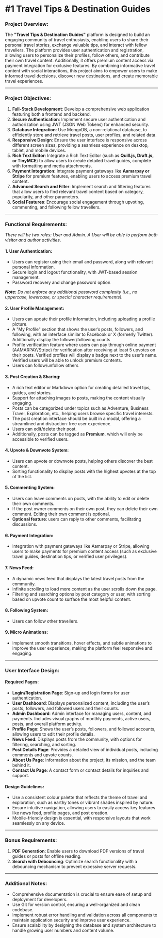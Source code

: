 # #1 Travel Tips & Destination Guides

### Project Overview:

The **"Travel Tips & Destination Guides"** platform is designed to build an engaging community of travel enthusiasts, enabling users to share their personal travel stories, exchange valuable tips, and interact with fellow travellers. The platform provides user authentication and registration, allowing users to personalize their profiles, follow others, and contribute their own travel content. Additionally, it offers premium content access via payment integration for exclusive features. By combining informative travel content with social interactions, this project aims to empower users to make informed travel decisions, discover new destinations, and create memorable travel experiences.

* * *

### Project Objectives:

1. **Full-Stack Development**: Develop a comprehensive web application featuring both a frontend and backend.
2. **Secure Authentication**: Implement secure user authentication and authorization using JWT (JSON Web Tokens) for enhanced security.
3. **Database Integration**: Use MongoDB, a non-relational database, to efficiently store and retrieve travel posts, user profiles, and related data.
4. **Responsive Design**: Ensure the user interface is responsive across different screen sizes, providing a seamless experience on desktop, tablet, and mobile devices.
5. **Rich Text Editor**: Integrate a Rich Text Editor (such as **Quill.js, Draft.js, or TinyMCE**) to allow users to create detailed travel guides, complete with formatting and media attachments.
6. **Payment Integration**: Integrate payment gateways like **Aamarpay or Stripe** for premium features, enabling users to access premium travel content.
7. **Advanced Search and Filter**: Implement search and filtering features that allow users to find relevant travel content based on category, popularity, and other parameters.
8. **Social Features**: Encourage social engagement through upvoting, commenting, and following fellow travellers.

* * *

### Functional Requirements:

_There will be two roles: User and Admin. A User will be able to perform both visitor and author activities._

#### 1\. **User Authentication**:

*   Users can register using their email and password, along with relevant personal information.
*   Secure login and logout functionality, with JWT-based session management.
*   Password recovery and change password option.

**_Note:_** _Do not enforce any additional password complexity (i.e., no uppercase, lowercase, or special character requirements)._

#### 2\. **User Profile Management**:

*   Users can update their profile information, including uploading a profile picture.
*   A "My Profile" section that shows the user’s posts, followers, and following, with an interface similar to Facebook or X (formerly Twitter). Additionally display the follower/following counts.
*   Profile verification feature where users can pay through online payment (AAMARPAY/Stripe) for verification after receiving at least 5 upvotes on their posts. Verified profiles will display a badge next to the user’s name. Verified users will be able to unlock premium contents.
*   Users can follow/unfollow others.

#### 3\. **Post Creation & Sharing**:

*   A rich text editor or Markdown option for creating detailed travel tips, guides, and stories.
*   Support for attaching images to posts, making the content visually engaging.
*   Posts can be categorized under topics such as Adventure, Business Travel, Exploration, etc., helping users browse specific travel interests.
*   The post creation interface should be built in a modal, offering a streamlined and distraction-free user experience.
*   Users can edit/delete their post.
*   Additionally, posts can be tagged as **Premium**, which will only be accessible to verified users.

#### 4\. **Upvote & Downvote System**:

*   Users can upvote or downvote posts, helping others discover the best content.
*   Sorting functionality to display posts with the highest upvotes at the top of the list.

#### 5\. **Commenting System**:

*   Users can leave comments on posts, with the ability to edit or delete their own comments.
*   If the post owner comments on their own post, they can delete their own comment. Editing their own comment is optional.
*   **Optional feature**: users can reply to other comments, facilitating discussions.

#### 6\. **Payment Integration**:

*   Integration with payment gateways like Aamarpay or Stripe, allowing users to make payments for premium content access (such as exclusive travel guides, destination tips, or verified user privileges).

#### 7\. **News Feed**:

*   A dynamic news feed that displays the latest travel posts from the community.
*   Infinite scrolling to load more content as the user scrolls down the page.
*   Filtering and searching options by post category or user, with sorting based on upvote count to surface the most helpful content.

#### 8\. **Following System**:

*   Users can follow other travellers.

#### 9\. **Micro Animations**:

*   Implement smooth transitions, hover effects, and subtle animations to improve the user experience, making the platform feel responsive and engaging.

* * *

### User Interface Design:

#### Required Pages:

*   **Login/Registration Page**: Sign-up and login forms for user authentication.
*   **User Dashboard**: Displays personalized content, including the user’s posts, followers, and followed users and their counts.
*   **Admin Dashboard**: Admin interface for managing users, content, and payments. Includes visual graphs of monthly payments, active users, posts, and overall platform activity.
*   **Profile Page**: Shows the user’s posts, followers, and followed accounts, allowing users to edit their profile details.
*   **News Feed**: Displays posts from the community, with options for filtering, searching, and sorting.
*   **Post Details Page**: Provides a detailed view of individual posts, including comments and upvote counts.
*   **About Us Page**: Information about the project, its mission, and the team behind it.
*   **Contact Us Page**: A contact form or contact details for inquiries and support.

#### Design Guidelines:

*   Use a consistent colour palette that reflects the theme of travel and exploration, such as earthy tones or vibrant shades inspired by nature.
*   Ensure intuitive navigation, allowing users to easily access key features like news feed, profile pages, and post creation.
*   Mobile-friendly design is essential, with responsive layouts that work seamlessly on any device.

* * *

### Bonus Requirements:

1. **PDF Generation**: Enable users to download PDF versions of travel guides or posts for offline reading.
2. **Search with Debouncing**: Optimize search functionality with a debouncing mechanism to prevent excessive server requests.

  

* * *

### Additional Notes:

*   Comprehensive documentation is crucial to ensure ease of setup and deployment for developers.
*   Use Git for version control, ensuring a well-organized and clean codebase.
*   Implement robust error handling and validation across all components to maintain application security and improve user experience.
*   Ensure scalability by designing the database and system architecture to handle growing user numbers and content volume.

###
